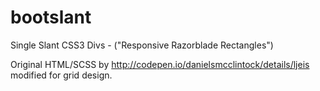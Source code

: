 # bootslant

Single Slant CSS3 Divs - ("Responsive Razorblade Rectangles")

Original HTML/SCSS by http://codepen.io/danielsmcclintock/details/ljeis modified for grid design.

